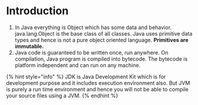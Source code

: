 # Introduction

1. In Java everything is Object which has some data and behavior. java.lang.Object is the base class of all classes. Java uses primitive data types and hence is not a pure object oriented language. **Primitives are immutable.**
2. Java code is guaranteed to be written once, run anywhere. On compilation, Java program is compiled into bytecode. The bytecode is platform independent and can run on any machine.

{% hint style="info" %}
JDK is Java Development Kit which is for development purpose and it includes execution environment also. But JVM is purely a run time environment and hence you will not be able to compile your source files using a JVM.
{% endhint %}



